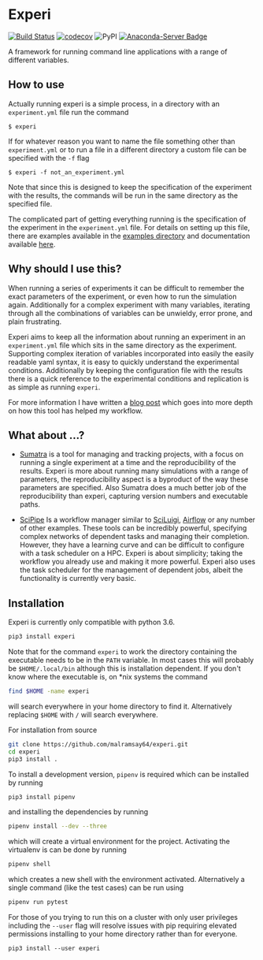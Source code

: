 Experi
======


[![Build Status](https://travis-ci.org/malramsay64/experi.svg?branch=master)](https://travis-ci.org/malramsay64/experi)
[![codecov](https://codecov.io/gh/malramsay64/experi/branch/master/graph/badge.svg)](https://codecov.io/gh/malramsay64/experi)
![PyPI](https://img.shields.io/pypi/v/experi.svg)
[![Anaconda-Server Badge](https://anaconda.org/malramsay/experi/badges/version.svg)](https://anaconda.org/malramsay/experi)


A framework for running command line applications with a range of different
variables.

How to use
----------

Actually running experi is a simple process, in a directory with an
`experiment.yml` file run the command

```
$ experi
```

If for whatever reason you want to name the file something other than
`experiment.yml` or to run a file in a different directory a custom file can be
specified with the `-f` flag

```
$ experi -f not_an_experiment.yml
```

Note that since this is designed to keep the specification of the experiment
with the results, the commands will be run in the same directory as the
specified file.

The complicated part of getting everything running is the specification of the
experiment in the `experiment.yml` file. For details on setting up this file,
there are examples available in the [examples directory][experiment examples]
and documentation available [here][experiment docs].

Why should I use this?
----------------------

When running a series of experiments it can be difficult to remember the exact
parameters of the experiment, or even how to run the simulation again.
Additionally for a complex experiment with many variables, iterating through
all the combinations of variables can be unwieldy, error prone, and plain
frustrating.

Experi aims to keep all the information about running an experiment in an
`experiment.yml` file which sits in the same directory as the experiment.
Supporting complex iteration of variables incorporated into easily the easily
readable yaml syntax, it is easy to quickly understand the experimental
conditions. Additionally by keeping the configuration file with the results
there is a quick reference to the experimental conditions and replication is as
simple as running `experi`.

For more information I have written a [blog post][experi blog post] which goes
into more depth on how this tool has helped my workflow.

What about ...?
---------------------

 - [Sumatra][] is a tool for managing and tracking projects,
    with a focus on running a single experiment at a time and the
    reproducibility of the results. Experi is more about running many
    simulations with a range of parameters, the reproducibility aspect is
    a byproduct of the way these parameters are specified. Also Sumatra does
    a much better job of the reproducibility than experi, capturing version
    numbers and executable paths.

- [SciPipe][] Is a workflow manager similar to [SciLuigi][], [Airflow][] or any
    number of other examples. These tools can be incredibly powerful,
    specifying complex networks of dependent tasks and managing their
    completion. However, they have a learning curve and can be difficult to
    configure with a task scheduler on a HPC. Experi is about simplicity;
    taking the workflow you already use and making it more powerful. Experi
    also uses the task scheduler for the management of dependent jobs, albeit
    the functionality is currently very basic.


Installation
------------

Experi is currently only compatible with python 3.6.

```bash
pip3 install experi
```

Note that for the command `experi` to work the directory containing the
executable needs to be in the `PATH` variable. In most cases this will probably
be `$HOME/.local/bin` although this is installation dependent. If you don't
know where the executable is, on \*nix systems the command

```bash
find $HOME -name experi
```

will search everywhere in your home directory to find it. Alternatively
replacing `$HOME` with `/` will search everywhere.

For installation from source

```bash
git clone https://github.com/malramsay64/experi.git
cd experi
pip3 install .
```

To install a development version, `pipenv` is required which can be installed
by running

```bash
pip3 install pipenv
```

and installing the dependencies by running

```bash
pipenv install --dev --three
```

which will create a virtual environment for the project. Activating the
virtualenv is can be done by running

```bash
pipenv shell
```

which creates a new shell with the environment activated. Alternatively
a single command (like the test cases) can be run using

```bash
pipenv run pytest
```

For those of you trying to run this on a cluster with only user privileges
including the `--user` flag will resolve issues with pip requiring elevated
permissions installing to your home directory rather than for everyone.

```
pip3 install --user experi
```

[miniconda installer]: https://conda.io/miniconda.html
[Sumatra]: http://sumatra.readthedocs.io
[SciPipe]: http://scipipe.org/
[SciLuigi]: https://github.com/pharmbio/sciluigi
[Airflow]: https://airflow.apache.org/
[experiment examples]: https://github.com/malramsay64/experi/tree/master/examples
[experiment docs]: https://github.com/malramsay64/experi/blob/master/input_file.md
[experi blog post]: https://malramsay.com/post/experi_a_tool_for_computational_experiments/
